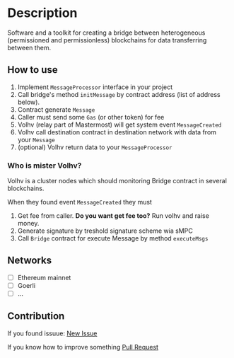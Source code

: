 # Description

Software and a toolkit for creating a bridge between heterogeneous (permissioned and permissionless) blockchains for data transferring between them.

## How to use

1. Implement `MessageProcessor` interface in your project
2. Call bridge's method `initMessage` by contract  address (list of address below). 
3. Contract generate `Message`
4. Caller must send some `Gas` (or other token) for fee
5. Volhv (relay part of Mastermost) will get system event `MessageCreated`
6. Volhv call destination contract in destination network with data from your `Message`
7. (optional) Volhv return data to your `MessageProcessor`

### Who is mister Volhv?

Volhv is a cluster nodes which should monitoring Bridge contract in several blockchains. 

When they found event `MessageCreated` they must 
1. Get fee from caller. __Do you want get fee too?__ Run volhv and raise money.
2. Generate signature by treshold signature scheme wia sMPC 
3. Call `Bridge` contract for execute Message by method `executeMsgs`

## Networks

- [ ] Ethereum mainnet
- [ ] Goerli
- [ ] ...

## Contribution

If you found issuue: [New Issue](https://github.com/druzhcom/mastermost/issues/new)

If you know how to improve something [Pull Request](https://github.com/druzhcom/mastermost/pulls)
